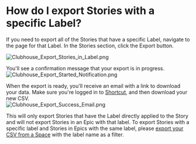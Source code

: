 # How do I export Stories with a specific Label?

If you need to export all of the Stories that have a specific Label, navigate to the page for that Label. In the Stories section, click the Export button.

![Clubhouse\_Export\_Stories\_in\_Label.png](https://help.shortcut.com/hc/article_attachments/360017977051/Clubhouse_Export_Stories_in_Label.png)

You'll see a confirmation message that your export is in progress.\
![Clubhouse\_Export\_Started\_Notification.png](https://help.shortcut.com/hc/article_attachments/360017977071/Clubhouse_Export_Started_Notification.png)

When the export is ready, you'll receive an email with a link to download your data. Make sure you're logged in to [Shortcut](https://vimeo.com/528156269), and then download your new CSV.\
![Clubhouse\_Export\_Success\_Email.png](https://help.shortcut.com/hc/article_attachments/360018100952/Clubhouse_Export_Success_Email.png)

This will only export Stories that have the Label directly applied to the Story and will not export Stories in an Epic with that label. To export Stories with a specific label and Stories in Epics with the same label, please [export your CSV from a Space](https://help.clubhouse.io/hc/en-us/articles/360021147132) with the label name as a filter.
